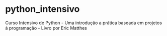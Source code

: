 # python_intensivo
Curso Intensivo de Python - Uma introdução a prática baseada em projetos á programação - Livro por Eric Matthes
